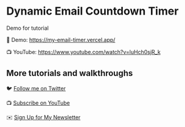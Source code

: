 # Dynamic Email Countdown Timer

Demo for tutorial

🚀 Demo: https://my-email-timer.vercel.app/

📺 YouTube: https://www.youtube.com/watch?v=luHch0sjR_k

## More tutorials and walkthroughs

🐦 [Follow me on Twitter](https://twitter.com/colbyfayock)

📺 [Subscribe on YouTube](https://www.youtube.com/colbyfayock)

✉️ [Sign Up for My Newsletter](https://colbyfayock.com/newsletter)
